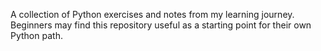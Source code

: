 A collection of Python exercises and notes from my learning journey. Beginners may find this repository useful as a starting point for their own Python path.
